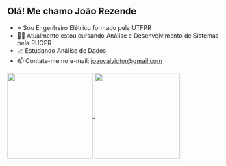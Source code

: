 ## Olá! Me chamo João Rezende

- 🗲 Sou Engenheiro Elétrico formado pela UTFPR
- 👨‍💻 Atualmente estou cursando Análise e Desenvolvimento de Sistemas pela PUCPR
- 📈 Estudando Análise de Dados
- 📫 Contate-me no e-mail: joaovaivictor@gmail.com
<div>
  <a href="https://github.com/JohnRezende/github-readme-stats">
  <img height=200 align="center" src="https://github-readme-stats.vercel.app/api?username=JohnRezende&show_icons=true&theme=github_dark" />
  </a>
  <a href="https://github.com/JohnRezende/convoychat">
  <img height=200 align="center" src="https://github-readme-stats.vercel.app/api/top-langs?username=JohnRezende&theme=github_dark&layout=donut&langs_count=8&card_width=320" />
  </a>
</div>


